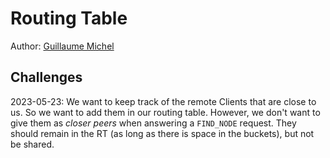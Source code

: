 # Routing Table

Author: [Guillaume Michel](https://github.com/guillaumemichel)

## Challenges

2023-05-23: We want to keep track of the remote Clients that are close to us. So we want to add them in our routing table. However, we don't want to give them as _closer peers_ when answering a `FIND_NODE` request. They should remain in the RT (as long as there is space in the buckets), but not be shared.